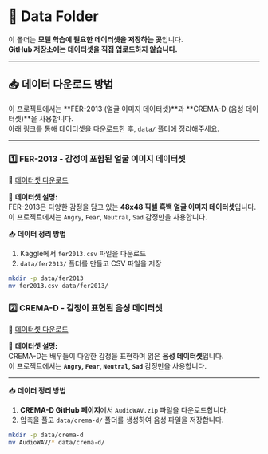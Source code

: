 # 📂 Data Folder

이 폴더는 **모델 학습에 필요한 데이터셋을 저장하는 곳**입니다.  
**GitHub 저장소에는 데이터셋을 직접 업로드하지 않습니다.**  

---

## 📥 데이터 다운로드 방법

이 프로젝트에서는 **FER-2013 (얼굴 이미지 데이터셋)**과 **CREMA-D (음성 데이터셋)**을 사용합니다.  
아래 링크를 통해 데이터셋을 다운로드한 후, `data/` 폴더에 정리해주세요.

---

### 1️⃣ **FER-2013 - 감정이 포함된 얼굴 이미지 데이터셋**
🔗 [데이터셋 다운로드](https://www.kaggle.com/datasets/msambare/fer2013)  

📌 **데이터셋 설명:**  
FER-2013은 다양한 감정을 담고 있는 **48x48 픽셀 흑백 얼굴 이미지 데이터셋**입니다.  
이 프로젝트에서는 `Angry`, `Fear`, `Neutral`, `Sad` 감정만을 사용합니다.  

📥 **데이터 정리 방법**  
1. Kaggle에서 `fer2013.csv` 파일을 다운로드  
2. `data/fer2013/` 폴더를 만들고 CSV 파일을 저장  
```bash
mkdir -p data/fer2013
mv fer2013.csv data/fer2013/
```

### 2️⃣ **CREMA-D - 감정이 표현된 음성 데이터셋**
🔗 [데이터셋 다운로드](https://github.com/CheyneyComputerScience/CREMA-D)

📌 **데이터셋 설명:**  
CREMA-D는 배우들이 다양한 감정을 표현하며 읽은 **음성 데이터셋**입니다.  
이 프로젝트에서는 **`Angry`, `Fear`, `Neutral`, `Sad`** 감정만을 사용합니다.

---

📥 **데이터 정리 방법**
1. **CREMA-D GitHub 페이지**에서 `AudioWAV.zip` 파일을 다운로드합니다.
2. 압축을 풀고 `data/crema-d/` 폴더를 생성하여 음성 파일을 저장합니다.

```bash
mkdir -p data/crema-d
mv AudioWAV/* data/crema-d/
